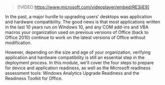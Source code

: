 > [!VIDEO https://www.microsoft.com/videoplayer/embed/RE3iiE9]

In the past, a major hurdle to upgrading users' desktops was application and hardware compatibility. The good news is that most applications written in the last 10 years run on Windows 10, and any COM add-ins and VBA macros your organization used on previous versions of Office (back to Office 2010) continue to work on the latest versions of Office without modification.

However, depending on the size and age of your organization, verifying application and hardware compatibility is still an essential step in the deployment process. In this module, we'll cover the four steps to prepare for device and application readiness, as well as the Microsoft readiness assessment tools: Windows Analytics Upgrade Readiness and the Readiness Toolkit for Office.
